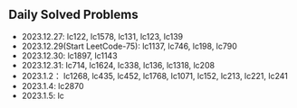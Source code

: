 ## Daily Solved Problems

- 2023.12.27: lc122, lc1578, lc131, lc123, lc139
- 2023.12.29(Start LeetCode-75): lc1137, lc746, lc198, lc790
- 2023.12.30: lc1897, lc1143
- 2023.12.31: lc714, lc1624, lc338, lc136, lc1318, lc208
- 2023.1.2： lc1268, lc435, lc452, lc1768, lc1071, lc152, lc213, lc221, lc241
- 2023.1.4: lc2870
- 2023.1.5: lc